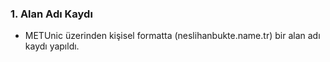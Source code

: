 ### 1. Alan Adı Kaydı
- METUnic üzerinden kişisel formatta (neslihanbukte.name.tr) bir alan adı kaydı yapıldı.
